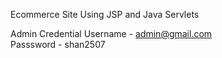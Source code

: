 Ecommerce Site Using JSP and Java Servlets 

Admin Credential
Username - admin@gmail.com       
Passsword - shan2507
